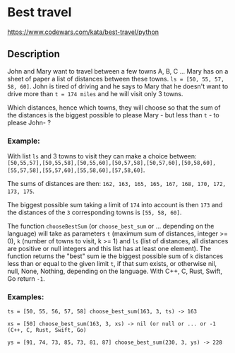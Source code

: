 # Best travel

https://www.codewars.com/kata/best-travel/python

## Description

John and Mary want to travel between a few towns A, B, C ... Mary has on a sheet of paper a list of distances between these towns. `ls = [50, 55, 57, 58, 60]`. John is tired of driving and he says to Mary that he doesn't want to drive more than `t = 174 miles` and he will visit only 3 towns.

Which distances, hence which towns, they will choose so that the sum of the distances is the biggest possible to please Mary - but less than `t` - to please John- ?

### Example:

With list `ls` and 3 towns to visit they can make a choice between: ``[50,55,57],[50,55,58],[50,55,60],[50,57,58],[50,57,60],[50,58,60],[55,57,58],[55,57,60],[55,58,60],[57,58,60]``.

The sums of distances are then: ``162, 163, 165, 165, 167, 168, 170, 172, 173, 175``.

The biggest possible sum taking a limit of `174` into account is then `173` and the distances of the `3` corresponding towns is `[55, 58, 60]`.

The function `chooseBestSum` (or `choose_best_sum` or ... depending on the language) will take as parameters ``t`` (maximum sum of distances, integer >= 0), ``k`` (number of towns to visit, k >= 1) and ``ls`` (list of distances, all distances are positive or null integers and this list has at least one element). The function returns the "best" sum ie the biggest possible sum of ``k`` distances less than or equal to the given limit ``t``, if that sum exists, or otherwise nil, null, None, Nothing, depending on the language. With C++, C, Rust, Swift, Go return ``-1``.

### Examples:

```
ts = [50, 55, 56, 57, 58] choose_best_sum(163, 3, ts) -> 163

xs = [50] choose_best_sum(163, 3, xs) -> nil (or null or ... or -1 (C++, C, Rust, Swift, Go)

ys = [91, 74, 73, 85, 73, 81, 87] choose_best_sum(230, 3, ys) -> 228
```